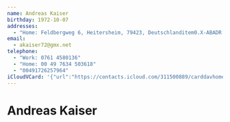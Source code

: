 ```yaml
---
name: Andreas Kaiser
birthday: 1972-10-07
addresses:
  - "Home: Feldbergweg 6, Heitersheim, 79423, Deutschlanditem0.X-ABADR:d"
email:
  - akaiser72@gmx.net
telephone:
  - "Work: 0761 4580136"
  - "Home: 00 49 7634 503618"
  - "00491726257964"
iCloudVCard: '{"url":"https://contacts.icloud.com/311500889/carddavhome/card/NDQ0Ny0wN0UxMDYxNC0wMDQzLTEzMzMtRkYzNy0wMDczQg==.vcf","etag":"\"kmfhcn2r\"","data":"BEGIN:VCARD\r\nVERSION:3.0\r\nFN:\r\nN:Kaiser;Andreas;;;\r\nUID:4447-07E10614-0043-1333-FF37-0073B\r\nBDAY;VALUE=date:1972-10-07\r\nADR;TYPE=HOME:;;Feldbergweg 6;Heitersheim;;79423;Deutschlanditem0.X-ABADR:d\r\n ;\r\nPRODID:-//Apple Inc.//Apple WebDAV Outlook Store 4.8.26//ENX-APPLE-OL-MAPPI\r\n NG-INFO:1\r\nREV:2025-04-03T22:13:59Z\r\nORG:;\r\nEMAIL:akaiser72@gmx.net\r\nTEL;TYPE=WORK:0761 4580136\r\nTEL;TYPE=HOME:00 49 7634 503618\r\nTEL;TYPE=CELL:00491726257964\r\nitem0.X-ABADR:de\r\nEND:VCARD"}'
---
```

# Andreas Kaiser